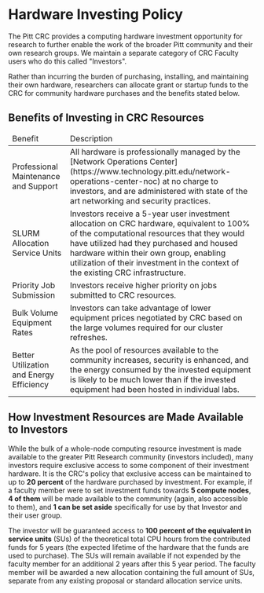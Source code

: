 # Hardware Investing Policy

The Pitt CRC provides a computing hardware investment opportunity for 
research to further enable the work of the broader Pitt community and 
their own research groups. We maintain a separate category of CRC 
Faculty users who do this called "Investors".

Rather than incurring the burden of purchasing, installing, and 
maintaining their own hardware, researchers can allocate grant or 
startup funds to the CRC for community hardware purchases and the 
benefits stated below.


## Benefits of Investing in CRC Resources

<link rel="stylesheet" href="https://cdn.datatables.net/1.13.4/css/jquery.dataTables.min.css">

<table class="display cell-border" id="nTable">
    <thead>
        <tr>
            <td>Benefit</td>
            <td>Description</td>
        </tr>
    </thead>
    <tbody>
        <tr>
            <td>Professional Maintenance and Support</td>
            <td>All hardware is professionally managed by the [Network Operations Center](https://www.technology.pitt.edu/network-operations-center-noc) at no charge to investors, and are administered with state of the art networking and security practices.</td>
        </tr>
        <tr>
            <td>SLURM Allocation Service Units</td>
            <td>Investors receive a 5-year user investment allocation on CRC hardware, equivalent to 100% of the computational resources that they would have utilized had they purchased and housed hardware within their own group, enabling utilization of their investment in the context of the existing CRC infrastructure.</td>
        </tr>
        <tr>
            <td>Priority Job Submission</td>
            <td>Investors receive higher priority on jobs submitted to CRC resources.</td>
        </tr>
        <tr>
            <td>Bulk Volume Equipment Rates</td>
            <td>Investors can take advantage of lower equipment prices negotiated by CRC based on the large volumes required for our cluster refreshes.</td>
        </tr>
        <tr>
            <td>Better Utilization and Energy Efficiency</td>
            <td>As the pool of resources available to the community increases, security is enhanced, and the energy consumed by the invested equipment is likely to be much lower than if the invested equipment had been hosted in individual labs.</td>
        </tr>
    </tbody>
</table>

<script type="text/javascript" src="https://code.jquery.com/jquery-3.7.0.min.js"></script>
<script type="text/javascript" src="https://cdn.datatables.net/1.13.4/js/jquery.dataTables.min.js"></script>

<script type="text/javascript">
    $(document).ready(function() {
        $('#nTable').DataTable({
            "paging": false,
            "bPaginate": false,
            "bLengthChange": false,
            "bFilter": true,
            "bInfo": false,
            "bAutoWidth": false,
            "searching": false,
            "ordering": false
        });
    });
</script>

## How Investment Resources are Made Available to Investors

While the bulk of a whole-node computing resource investment is made available to the greater Pitt Research community 
(investors included), many investors require exclusive access to some component of their investment hardware. It is the 
CRC's policy that exclusive access can be maintained to up to **20 percent** of the hardware purchased by 
investment. For example, if a faculty member were to set investment funds towards **5 compute nodes**, 
**4 of them** will be made available to the community (again, also accessible to them), and 
**1 can be set aside** specifically for use by that Investor and their user group.

The investor will be guaranteed access to **100 percent of the equivalent in service units** (SUs) of the theoretical
total CPU hours from the contributed funds for 5 years (the expected lifetime of the hardware that the funds are used to purchase). The SUs will remain available if not expended by the faculty member for an additional 2 years after this 5 year period. The faculty member will be awarded a new allocation containing the full amount of SUs, separate from any existing proposal or standard allocation service units.

